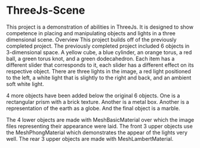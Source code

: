 # ThreeJs-Scene
This project is a demonstration of abilities in ThreeJs. It is designed to show competence in placing and manipulating objects and lights in a three dimensional scene.
Overview
This project builds off of the previously completed project. The previously completed project included 6 objects in 3-dimensional space. A yellow cube, a blue cylinder, an orange torus, a red ball, a green torus knot, and a green dodecahedron. Each item has a different slider that corresponds to it, each slider has a different effect on its respective object. There are three lights in the image, a red light positioned to the left, a white light that is slightly to the right and back, and an ambient soft white light.

4 more objects have been added below the original 6 objects. One is a rectangular prism with a brick texture. Another is a metal box. Another is a representation of the earth as a globe. And the final object is a marble.

The 4 lower objects are made with MeshBasicMaterial over which the image files representing their appearance were laid. The front 3 upper objects use the MeshPhongMaterial which demonstrates the appear of the lights very well. The rear 3 upper objects are made with MeshLambertMaterial.

